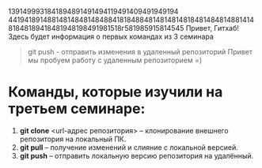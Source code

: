 1391499931841894891491494119491409491949194
4419418914881481484814848841818488481481481481848148481488141481848189418481948198491981518г581985915814545
Привет, Гитхаб! Здесь будет информация о первых командах из 3 семинара
> git push - отправить изменения в удаленный репозиторий 
Привет мы пробуем работу с удаленным репозиторием =)

# Команды, которые изучили на третьем семинаре:

1. **git clone** <url-адрес репозитория> – клонирование внешнего репозитория на 
локальный ПК.
2. **git pull** – получение изменений и слияние с локальной версией.
3. **git push** – отправить локальную версию репозитория на удалённый.
